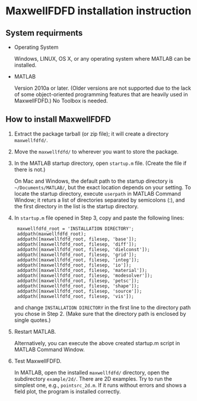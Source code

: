 MaxwellFDFD installation instruction
====================================
System requirments
------------------
- Operating System

	Windows, LINUX, OS X, or any operating system where MATLAB can be installed.

- MATLAB

	Version 2010a or later.  (Older versions are not supported due to the lack of some object-oriented programming features that are heavily used in MaxwellFDFD.)  No Toolbox is needed.


How to install MaxwellFDFD
--------------------------
1. Extract the package tarball (or zip file); it will create a directory `maxwellfdfd/`.

2. Move the `maxwellfdfd/` to wherever you want to store the package.

3. In the MATLAB startup directory, open `startup.m` file.  (Create the file if there is not.)  

	On Mac and Windows, the default path to the startup directory is `~/Documents/MATLAB/`, but the exact location depends on your setting.  To locate the startup directory, execute `userpath` in MATLAB Command Window; it returs a list of directories separated by semicolons (:), and the first directory in the list is the startup directory.

4. In `startup.m` file opened in Step 3, copy and paste the following lines:

		maxwellfdfd_root = 'INSTALLATION DIRECTORY';
		addpath(maxwellfdfd_root);
		addpath([maxwellfdfd_root, filesep, 'base']);
		addpath([maxwellfdfd_root, filesep, 'diff']);
		addpath([maxwellfdfd_root, filesep, 'dielconst']);
		addpath([maxwellfdfd_root, filesep, 'grid']);
		addpath([maxwellfdfd_root, filesep, 'integ']);
		addpath([maxwellfdfd_root, filesep, 'io']);
		addpath([maxwellfdfd_root, filesep, 'material']);
		addpath([maxwellfdfd_root, filesep, 'modesolver']);
		addpath([maxwellfdfd_root, filesep, 'petsc']);
		addpath([maxwellfdfd_root, filesep, 'shape']);
		addpath([maxwellfdfd_root, filesep, 'source']);
		addpath([maxwellfdfd_root, filesep, 'vis']);

	and change `INSTALLATION DIRECTORY` in the first line to the directory path you chose in Step 2.  (Make sure that the directory path is enclosed by single quotes.)

5. Restart MATLAB.  

	Alternatively, you can execute the above created startup.m script in MATLAB Command Window.

6. Test MaxwellFDFD.

	In MATLAB, open the installed `maxwellfdfd/` directory, open the subdirectory `example/2d/`.  There are 2D examples.  Try to run the simplest one, e.g., `pointsrc_2d.m`.  If it runs without errors and shows a field plot, the program is installed correctly.
